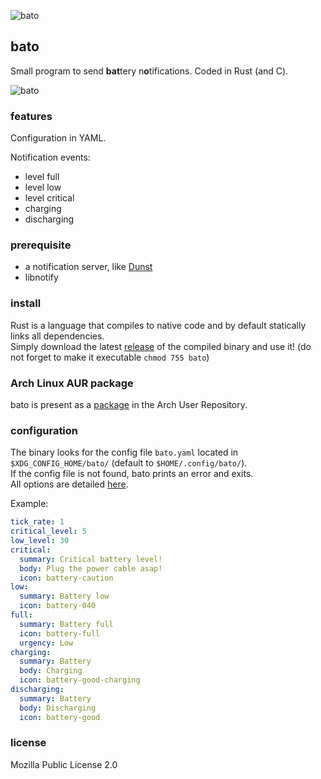 ![bato](https://github.com/doums/bato/workflows/Rust/badge.svg)

## bato

Small program to send **bat**tery n**o**tifications. Coded in Rust (and C).

![bato](https://github.com/doums/bato/blob/master/img/bato.png)

### features

Configuration in YAML.

Notification events:
* level full
* level low
* level critical
* charging
* discharging

### prerequisite

- a notification server, like [Dunst](https://dunst-project.org/)
- libnotify

### install

Rust is a language that compiles to native code and by default statically links all dependencies.\
Simply download the latest [release](https://github.com/doums/bato/releases) of the compiled binary and use it! (do not forget to make it executable `chmod 755 bato`)

### Arch Linux AUR package

bato is present as a [package](https://aur.archlinux.org/packages/bato-bin) in the Arch User Repository.

### configuration

The binary looks for the config file `bato.yaml` located in `$XDG_CONFIG_HOME/bato/` (default to `$HOME/.config/bato/`).\
If the config file is not found, bato prints an error and exits.\
All options are detailed [here](https://github.com/doums/bato/blob/master/bato.yaml).

Example:
```yaml
tick_rate: 1
critical_level: 5
low_level: 30
critical:
  summary: Critical battery level!
  body: Plug the power cable asap!
  icon: battery-caution
low:
  summary: Battery low
  icon: battery-040
full:
  summary: Battery full
  icon: battery-full
  urgency: Low
charging:
  summary: Battery
  body: Charging
  icon: battery-good-charging
discharging:
  summary: Battery
  body: Discharging
  icon: battery-good
```

### license
Mozilla Public License 2.0
